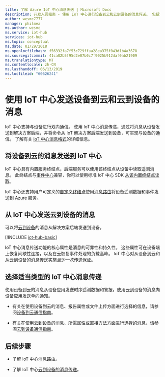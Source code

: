 ```yaml
---
title: 了解 Azure IoT 中心消息传送 | Microsoft Docs
description: 开发人员指南 - 使用 IoT 中心进行设备到云和云到设备的消息传送。 包括消息格式和支持的通信协议的相关信息。
author: wesmc7777
manager: philmea
ms.author: wesmc
ms.service: iot-hub
services: iot-hub
ms.topic: conceptual
ms.date: 01/29/2018
ms.openlocfilehash: f56332fa7f53c729ffaa28ea375f043d1b4a3678
ms.sourcegitcommit: 41ca82b5f95d2e07b0c7f9025b912daf0ab21909
ms.translationtype: MT
ms.contentlocale: zh-CN
ms.lasthandoff: 06/13/2019
ms.locfileid: "60626241"
---
```

# <a name="send-device-to-cloud-and-cloud-to-device-messages-with-iot-hub"></a>使用 IoT 中心发送设备到云和云到设备的消息

IoT 中心支持与设备进行双向通信。 使用 IoT 中心消息传递，通过将消息从设备发送到解决方案后端，并将命令从 IoT 解决方案后端发送到设备，可实现与设备的通信。 了解有关 [IoT 中心消息格式](iot-hub-devguide-messages-construct.md)的详细信息。

## <a name="sending-device-to-cloud-messages-to-iot-hub"></a>将设备到云的消息发送到 IoT 中心

IoT 中心具有内置服务终结点，后端服务可以使用该终结点从设备中读取遥测消息。 此终结点与[事件中心](https://docs.microsoft.com/azure/event-hubs/)兼容，你可以使用标准 IoT 中心 SDK [从该内置终结点读取](iot-hub-devguide-messages-read-builtin.md)。

IoT 中心还支持用户可定义的[自定义终结点](iot-hub-devguide-endpoints.md#custom-endpoints)使用[消息路由](iot-hub-devguide-messages-d2c.md)将设备遥测数据和事件发送到 Azure 服务。

## <a name="sending-cloud-to-device-messages-from-iot-hub"></a>从 IoT 中心发送云到设备的消息

可以将[云到设备](iot-hub-devguide-messages-c2d.md)的消息从解决方案后端发送到设备。

[!INCLUDE [iot-hub-basic](../../includes/iot-hub-basic-partial.md)]

IoT 中心消息传送功能的核心属性是消息的可靠性和持久性。 这些属性可在设备端上恢复间歇性连接，以及在云恢复事件处理的负载高峰。 IoT 中心对从设备到云和从云到设备的消息传送实施*至少一次*传送保证。

## <a name="choosing-the-right-type-of-iot-hub-messaging"></a>选择适当类型的 IoT 中心消息传递

使用设备到云的消息从设备应用发送时序遥测数据和警报，使用云到设备的消息向设备应用发送单向通知。

* 有关在使用设备到云的消息、报告属性或文件上传方面进行选择的信息，请参阅[设备到云通信指南](https://docs.microsoft.com/azure/iot-hub/iot-hub-devguide-d2c-guidance)。

* 有关在使用云到设备的消息、所需属性或直接方法方面进行选择的消息，请参阅[云到设备通信指南](https://docs.microsoft.com/azure/iot-hub/iot-hub-devguide-c2d-guidance)。

## <a name="next-steps"></a>后续步骤

* 了解 IoT 中心[消息路由](iot-hub-devguide-messages-d2c.md)。

* 了解 IoT 中心[云到设备的消息传递](iot-hub-devguide-messages-c2d.md)。